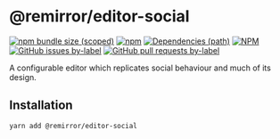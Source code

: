 # @remirror/editor-social

[![npm bundle size (scoped)](https://img.shields.io/bundlephobia/minzip/@remirror/editor-social.svg?style=for-the-badge)](https://bundlephobia.com/result?p=@remirror/editor-social) [![npm](https://img.shields.io/npm/dm/@remirror/editor-social.svg?style=for-the-badge&logo=npm)](https://www.npmjs.com/package/@remirror/editor-social) [![Dependencies (path)](https://img.shields.io/david/ifiokjr/remirror.svg?logo=npm&path=@remirror%2Feditor-social&style=for-the-badge)](https://github.com/ifiokjr/remirror/blob/master/@remirror/editor-social/package.json) [![NPM](https://img.shields.io/npm/l/@remirror/editor-social.svg?style=for-the-badge)](https://github.com/ifiokjr/remirror/blob/master/LICENSE) [![GitHub issues by-label](https://img.shields.io/github/issues/ifiokjr/remirror/@remirror/editor-social.svg?label=Open%20Issues&logo=github&style=for-the-badge)](https://github.com/ifiokjr/remirror/issues?utf8=%E2%9C%93&q=is%3Aissue+is%3Aopen+sort%3Aupdated-desc+label%3A%40remirror%2Feditor-social) [![GitHub pull requests by-label](https://img.shields.io/github/issues-pr/ifiokjr/remirror/@remirror/editor-social.svg?label=Open%20Pull%20Requests&logo=github&style=for-the-badge)](https://github.com/ifiokjr/remirror/pulls?utf8=%E2%9C%93&q=is%3Apr+is%3Aopen+sort%3Aupdated-desc+label%3A%40remirror%2Feditor-social)

A configurable editor which replicates social behaviour and much of its design.

## Installation

```bash
yarn add @remirror/editor-social
```
